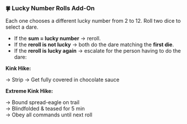 ### 🍀 Lucky Number Rolls Add-On

Each one chooses a different lucky number from 2 to 12.
Roll two dice to select a dare.

- If the **sum = lucky number** → reroll.
- If the **reroll is not lucky** → both do the dare matching the **first die**.
- If the **reroll is lucky again** → escalate for the person having to do the dare:

**Kink Hike:**  

→ Strip
→ Get fully covered in chocolate sauce

**Extreme Kink Hike:**

→ Bound spread-eagle on trail  
→ Blindfolded & teased for 5 min  
→ Obey all commands until next roll
